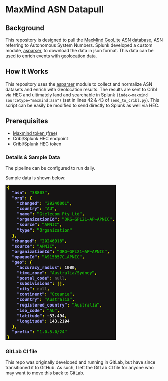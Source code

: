 # MaxMind ASN Datapull

## Background
This repository is designed to pull the [MaxMind GeoLite ASN database](https://dev.maxmind.com/geoip/docs/databases/asn/), ASN referring to Autonomous System Numbers.  Splunk developed a custom module, [asparser](https://github.com/splunk/asparser), to download the data in json format.  This data can be used to enrich events with geolocation data.

## How It Works
This repository uses the [asparser](https://github.com/splunk/asparser) module to collect and normalize ASN datasets and enrich with Geolocation results.  The results are sent to Cribl via HEC and ultimately land and searchable in Splunk `(index=maxmind sourcetype="maxmind:asn")` (set in lines 42 & 43 of `send_to_cribl.py`).  This script can be easily be modified to send directly to Splunk as well via HEC.

## Prerequisites
* [Maxmind token (free)](https://support.maxmind.com/hc/en-us/articles/4407111582235-Generate-a-License-Key)
* Cribl/Splunk HEC endpoint
* Cribl/Splunk HEC token

### Details & Sample Data
The pipeline can be configured to run daily.

Sample data is shown below:

![sample data](images/maxmind_asn_sample_data.png)

### GitLab CI file
This repo was originally developed and running in GitLab, but have since transitioned it to GitHub.  As such, I left the GitLab CI file for anyone who may want to move this back to GitLab.
